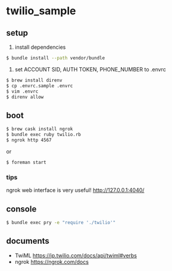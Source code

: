
# twilio_sample

## setup

1. install dependencies

  ```bash
$ bundle install --path vendor/bundle
  ```

1. set ACCOUNT SID, AUTH TOKEN, PHONE_NUMBER to .envrc

  ```bash
$ brew install direnv
$ cp .envrc.sample .envrc
$ vim .envrc
$ direnv allow
  ```

## boot

```bash
$ brew cask install ngrok
$ bundle exec ruby twilio.rb
$ ngrok http 4567
```

or

```
$ foreman start
```

### tips
ngrok web interface is very useful!
http://127.0.0.1:4040/

## console

```bash
$ bundle exec pry -e "require './twilio'"
```

## documents

- TwiML https://jp.twilio.com/docs/api/twiml#verbs
- ngrok https://ngrok.com/docs
